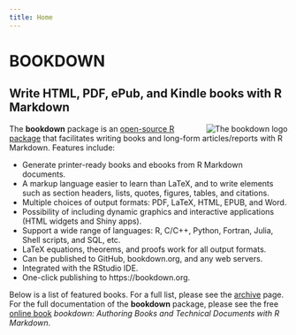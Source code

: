```yaml
---
title: Home
---
```


# BOOKDOWN

## Write HTML, PDF, ePub, and Kindle books with R Markdown

<img src="https://bookdown.org/yihui/bookdown/images/logo.png" alt="The bookdown logo" align="right" style="margin-left:1em;max-width:30%;" />

The **bookdown** package is an [open-source R package](https://github.com/rstudio/bookdown) that facilitates writing books and long-form articles/reports with R Markdown. Features include:

- Generate printer-ready books and ebooks from R Markdown documents.
- A markup language easier to learn than LaTeX, and to write elements such as section headers, lists, quotes, figures, tables, and citations.
- Multiple choices of output formats: PDF, LaTeX, HTML, EPUB, and Word.
- Possibility of including dynamic graphics and interactive applications (HTML widgets and Shiny apps).
- Support a wide range of languages: R, C/C++, Python, Fortran, Julia, Shell scripts, and SQL, etc.
- LaTeX equations, theorems, and proofs work for all output formats.
- Can be published to GitHub, bookdown.org, and any web servers.
- Integrated with the RStudio IDE.
- One-click publishing to https\://bookdown.org.

Below is a list of featured books. For a full list, please see the [archive](/archive/) page. For the full documentation of the **bookdown** package, please see the free [online book](https://bookdown.org/yihui/bookdown/) _bookdown: Authoring Books and Technical Documents with R Markdown_.
